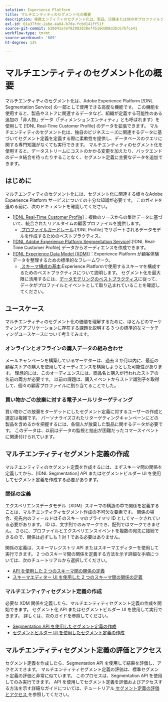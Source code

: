 ```yaml
---
solution: Experience Platform
title: マルチエンティティのセグメント化の概要
description: 複数エンティティのセグメント化は、製品、店舗または他の非プロファイルクラスに基づいて、プロファイルデータを拡張する機能です。接続されると、追加のクラスのデータは、プロファイルスキーマにネイティブであるかのように使用できるようになります。
exl-id: 01a37fdc-2abe-4a84-b7da-fcbd141ff51f
source-git-commit: 630041a7ef82993038ef4510dd08d3bc67bfce41
workflow-type: tm+mt
source-wordcount: '689'
ht-degree: 13%

---
```


# マルチエンティティのセグメント化の概要

マルチエンティティのセグメント化は、Adobe Experience Platform [!DNL Segmentation Service] の一部として使用できる高度な機能です。 この機能を使用すると、製品やストアに関連するデータなど、組織が定義する可能性のある追加の「非人物」データ（「ディメンションエンティティ」とも呼ばれます）を使用して [!DNL Real-Time Customer Profile] のデータを拡張できます。 マルチエンティティのセグメント化は、独自のビジネスニーズに関連するデータに基づいてセグメント定義を定義する際に柔軟性を提供し、データベースのクエリに関する専門知識がなくても実行できます。 マルチエンティティのセグメント化を使用すると、データストリームにコストのかかる変更を加えたり、バックエンドのデータ結合を待ったりすることなく、セグメント定義に主要なデータを追加できます。

## はじめに

マルチエンティティのセグメント化には、セグメント化に関連する様々なAdobe Experience Platform サービスについての十分な知識が必要です。 このガイドを進める前に、次のドキュメントを確認してください。

* [[!DNL Real-Time Customer Profile]](../../profile/home.md)：複数のソースからの集計データに基づいて、統合されたリアルタイムの顧客プロファイルを提供します。
   * [&#x200B; プロファイルガードレール &#x200B;](../../profile/guardrails.md):[!DNL Profile] でサポートされるデータモデルを作成するためのベストプラクティス。
* [[!DNL Adobe Experience Platform Segmentation Service]](../home.md):[!DNL Real-Time Customer Profile] データからオーディエンスを作成できます。
* [[!DNL Experience Data Model (XDM)]](../../xdm/home.md)：Experience Platform が顧客体験データを整理するための標準的なフレームワーク。
   * [&#x200B; スキーマ構成の基本 &#x200B;](../../xdm/schema/composition.md#union):Experience Platformで使用するスキーマを構成するためのベストプラクティスについて説明します。 セグメント化を最大限に活用するには、[データモデリングのベストプラクティス](../../xdm/schema/best-practices.md)に従って、データがプロファイルとイベントとして取り込まれていることを確認してください。

## ユースケース

マルチエンティティのセグメント化の価値を理解するために、ほとんどのマーケティングアプリケーションに存在する課題を説明する 3 つの標準的なマーケティングユースケースについて考えてみます。

### オンラインとオフラインの購入データの組み合わせ

メールキャンペーンを構築しているマーケターは、過去 3 か月以内に、最近の顧客ストアの購入を使用してオーディエンスを構築しようとした可能性があります。 理想的には、このオーディエンスには、商品名と購入が行われたストアの名前の両方が必要です。 以前の課題は、購入イベントからストア識別子を取得して、個々の顧客プロファイルに割り当てることでした。

### 買い物かごの放棄に対する電子メールリターゲティング

買い物かごの放棄をターゲットにしたセグメント定義に対するユーザーの作成と選定は複雑です。 パーソナライズされたリターゲティングキャンペーンにどの製品を含めるかを把握するには、各個人が放棄した製品に関するデータが必要です。 このデータは、以前はデータの監視と抽出が困難だったコマースイベントに関連付けられています。

## マルチエンティティセグメント定義の作成

マルチエンティティのセグメント定義を作成するには、まずスキーマ間の関係を定義してから、[!DNL Segmentation] API またはセグメントビルダー UI を使用してセグメント定義を作成する必要があります。

### 関係の定義

エクスペリエンスデータモデル（XDM）スキーマの構造の中で関係を定義することは、マルチエンティティセグメント作成の不可欠な要素です。 関係の場合、宛先内のフィールドはそのスキーマのプライマリ ID としてマークされている必要があります。 ID は、文字列でのみマークでき、配列ではマークできません。 さらに、プロファイルとエクスペリエンスイベントを複数の宛先に接続できるので、関係は必ずしも 1 対 1 である必要はありません。

関係の定義は、スキーマレジストリ API またはスキーマエディターを使用して実行できます。 2 つのスキーマ間の関係を定義する方法を示す詳細な手順については、次のチュートリアルから選択してください。

* [API を使用した 2 つのスキーマ間の関係の定義](../../xdm/tutorials/relationship-api.md)
* [スキーマエディター UI を使用した 2 つのスキーマ間の関係の定義](../../xdm/tutorials/relationship-ui.md)

### マルチエンティティセグメント定義の作成

必要な XDM 関係を定義したら、マルチエンティティセグメント定義の作成を開始できます。 セグメント化 API またはセグメントビルダー UI を使用して実行できます。 詳しくは、次のガイドを参照してください。

* [Segmentation API を使用したセグメント定義の作成](./create-a-segment.md)
* [セグメントビルダー UI を使用したセグメント定義の作成](../ui/overview.md)

## マルチエンティティセグメント定義の評価とアクセス

セグメント定義を作成したら、Segmentation API を使用して結果を評価し、アクセスできます。 マルチエンティティセグメント定義の評価は、標準セグメント定義の評価と非常に似ています。 このプロセスは、Segmentation API を使用してのみ実行できます。 API を使用してセグメント定義を評価およびアクセスする方法を示す詳細なガイドについては、チュートリアル [&#x200B; セグメント定義の評価とアクセス &#x200B;](./evaluate-a-segment.md) を参照してください。
